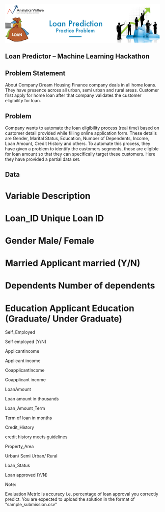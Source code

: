![title](Loan.png)

## Loan Predictor – Machine Learning Hackathon

## Problem Statement
About Company
Dream Housing Finance company deals in all home loans. They have presence across all urban, semi urban and rural areas. Customer first apply for home loan after that company validates the customer eligibility for loan.

## Problem
Company wants to automate the loan eligibility process (real time) based on customer detail provided while filling online application form. These details are Gender, Marital Status, Education, Number of Dependents, Income, Loan Amount, Credit History and others. To automate this process, they have given a problem to identify the customers segments, those are eligible for loan amount so that they can specifically target these customers. Here they have provided a partial data set.

## Data


# Variable            Description

# Loan_ID             Unique Loan ID
# Gender              Male/ Female
# Married             Applicant married (Y/N)
# Dependents          Number of dependents
# Education           Applicant Education (Graduate/ Under Graduate)

Self_Employed

Self employed (Y/N)

ApplicantIncome

Applicant income

CoapplicantIncome

Coapplicant income

LoanAmount

Loan amount in thousands

Loan_Amount_Term

Term of loan in months

Credit_History

credit history meets guidelines

Property_Area

Urban/ Semi Urban/ Rural

Loan_Status

Loan approved (Y/N)
 

Note: 

Evaluation Metric is accuracy i.e. percentage of loan approval you correctly predict.
You are expected to upload the solution in the format of "sample_submission.csv"
